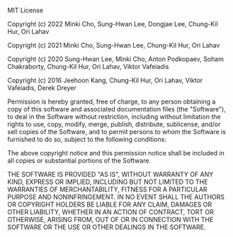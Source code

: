 MIT License

Copyright (c) 2022 Minki Cho, Sung-Hwan Lee, Dongjae Lee, Chung-Kil Hur, Ori Lahav

Copyright (c) 2021 Minki Cho, Sung-Hwan Lee, Chung-Kil Hur, Ori Lahav

Copyright (c) 2020 Sung-Hwan Lee, Minki Cho, Anton Podkopaev, Soham Chakraborty, Chung-Kil Hur, Ori Lahav, Viktor Vafeiadis

Copyright (c) 2016 Jeehoon Kang, Chung-Kil Hur, Ori Lahav, Viktor Vafeiadis, Derek Dreyer

Permission is hereby granted, free of charge, to any person obtaining a copy
of this software and associated documentation files (the "Software"), to deal
in the Software without restriction, including without limitation the rights
to use, copy, modify, merge, publish, distribute, sublicense, and/or sell
copies of the Software, and to permit persons to whom the Software is
furnished to do so, subject to the following conditions:

The above copyright notice and this permission notice shall be included in all
copies or substantial portions of the Software.

THE SOFTWARE IS PROVIDED "AS IS", WITHOUT WARRANTY OF ANY KIND, EXPRESS OR
IMPLIED, INCLUDING BUT NOT LIMITED TO THE WARRANTIES OF MERCHANTABILITY,
FITNESS FOR A PARTICULAR PURPOSE AND NONINFRINGEMENT. IN NO EVENT SHALL THE
AUTHORS OR COPYRIGHT HOLDERS BE LIABLE FOR ANY CLAIM, DAMAGES OR OTHER
LIABILITY, WHETHER IN AN ACTION OF CONTRACT, TORT OR OTHERWISE, ARISING FROM,
OUT OF OR IN CONNECTION WITH THE SOFTWARE OR THE USE OR OTHER DEALINGS IN THE
SOFTWARE.
